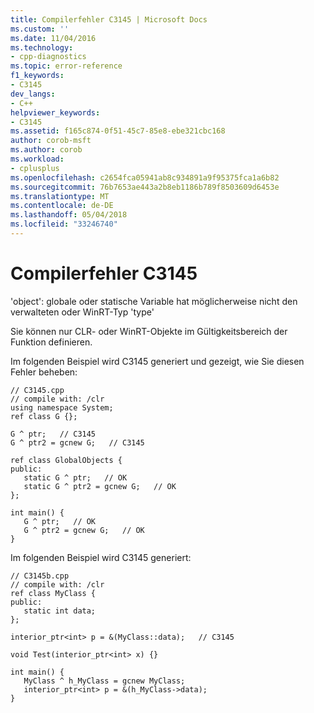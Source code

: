 ```yaml
---
title: Compilerfehler C3145 | Microsoft Docs
ms.custom: ''
ms.date: 11/04/2016
ms.technology:
- cpp-diagnostics
ms.topic: error-reference
f1_keywords:
- C3145
dev_langs:
- C++
helpviewer_keywords:
- C3145
ms.assetid: f165c874-0f51-45c7-85e8-ebe321cbc168
author: corob-msft
ms.author: corob
ms.workload:
- cplusplus
ms.openlocfilehash: c2654fca05941ab8c934891a9f95375fca1a6b82
ms.sourcegitcommit: 76b7653ae443a2b8eb1186b789f8503609d6453e
ms.translationtype: MT
ms.contentlocale: de-DE
ms.lasthandoff: 05/04/2018
ms.locfileid: "33246740"
---
```

# <a name="compiler-error-c3145"></a>Compilerfehler C3145
'object': globale oder statische Variable hat möglicherweise nicht den verwalteten oder WinRT-Typ 'type'  
  
 Sie können nur CLR- oder WinRT-Objekte im Gültigkeitsbereich der Funktion definieren.  
  
 Im folgenden Beispiel wird C3145 generiert und gezeigt, wie Sie diesen Fehler beheben:  
  
```  
// C3145.cpp  
// compile with: /clr  
using namespace System;   
ref class G {};   
  
G ^ ptr;   // C3145  
G ^ ptr2 = gcnew G;   // C3145  
  
ref class GlobalObjects {  
public:  
   static G ^ ptr;   // OK  
   static G ^ ptr2 = gcnew G;   // OK   
};   
  
int main() {  
   G ^ ptr;   // OK  
   G ^ ptr2 = gcnew G;   // OK  
}  
```  
  
 Im folgenden Beispiel wird C3145 generiert:  
  
```  
// C3145b.cpp  
// compile with: /clr  
ref class MyClass {  
public:  
   static int data;  
};  
  
interior_ptr<int> p = &(MyClass::data);   // C3145  
  
void Test(interior_ptr<int> x) {}  
  
int main() {  
   MyClass ^ h_MyClass = gcnew MyClass;  
   interior_ptr<int> p = &(h_MyClass->data);  
}  
```  
